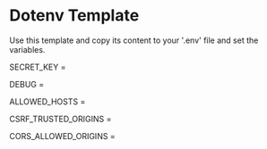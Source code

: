# Dotenv Template

Use this template and copy its content to your '.env' file and set the variables.

SECRET_KEY =

DEBUG =

ALLOWED_HOSTS =

CSRF_TRUSTED_ORIGINS =

CORS_ALLOWED_ORIGINS =

